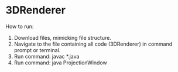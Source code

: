 # 3DRenderer

How to run:
1. Download files, mimicking file structure.
2. Navigate to the file containing all code (3DRenderer)
   in command prompt or terminal.
3. Run command: javac *.java
4. Run command: java ProjectionWindow
